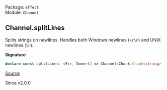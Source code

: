 Package: `effect`<br />
Module: `Channel`<br />

## Channel.splitLines

Splits strings on newlines. Handles both Windows newlines (`\r\n`) and UNIX
newlines (`\n`).

**Signature**

```ts
declare const splitLines: <Err, Done>() => Channel<Chunk.Chunk<string>, Chunk.Chunk<string>, Err, Err, Done, Done, never>
```

[Source](https://github.com/Effect-TS/effect/tree/main/packages/effect/src/Channel.ts#L1999)

Since v2.0.0